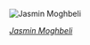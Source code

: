 
![Jasmin Moghbeli](https://upload.wikimedia.org/wikipedia/commons/thumb/d/dc/Jasmin_Moghbeli_official_portrait.jpg/525px-Jasmin_Moghbeli_official_portrait.jpg)

*[Jasmin Moghbeli](https://wikipedia.org/wiki/File:Jasmin_Moghbeli_official_portrait.jpg)*
